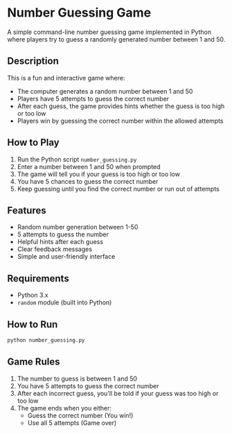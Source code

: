 # Number Guessing Game

A simple command-line number guessing game implemented in Python where players try to guess a randomly generated number between 1 and 50.

## Description

This is a fun and interactive game where:
- The computer generates a random number between 1 and 50
- Players have 5 attempts to guess the correct number
- After each guess, the game provides hints whether the guess is too high or too low
- Players win by guessing the correct number within the allowed attempts

## How to Play

1. Run the Python script `number_guessing.py`
2. Enter a number between 1 and 50 when prompted
3. The game will tell you if your guess is too high or too low
4. You have 5 chances to guess the correct number
5. Keep guessing until you find the correct number or run out of attempts

## Features

- Random number generation between 1-50
- 5 attempts to guess the number
- Helpful hints after each guess
- Clear feedback messages
- Simple and user-friendly interface

## Requirements

- Python 3.x
- `random` module (built into Python)

## How to Run

```bash
python number_guessing.py
```

## Game Rules

1. The number to guess is between 1 and 50
2. You have 5 attempts to guess the correct number
3. After each incorrect guess, you'll be told if your guess was too high or too low
4. The game ends when you either:
   - Guess the correct number (You win!)
   - Use all 5 attempts (Game over)
